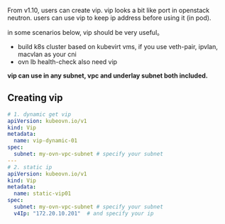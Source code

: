 From v1.10, users can create vip. vip looks a bit like port in openstack neutron. users can use vip to keep ip address before using it (in pod).

in some scenarios below, vip should be very useful。

- build k8s cluster based on  kubevirt vms, if you use veth-pair, ipvlan, macvlan as your cni
- ovn lb health-check also need vip

**vip can use in any subnet, vpc and underlay subnet both included.**

## Creating vip

```yaml
# 1. dynamic get vip
apiVersion: kubeovn.io/v1
kind: Vip
metadata:
  name: vip-dynamic-01
spec:
  subnet: my-ovn-vpc-subnet # specify your subnet
---
# 2. static ip
apiVersion: kubeovn.io/v1
kind: Vip
metadata:
  name: static-vip01
spec:
  subnet: my-ovn-vpc-subnet # specify your subnet
  v4Ip: "172.20.10.201"  # and specify your ip
```
